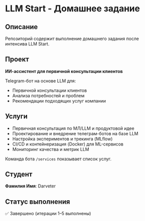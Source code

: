 # LLM Start - Домашнее задание

## Описание

Репозиторий содержит выполнение домашнего задания после интенсива LLM Start.

## Проект

**ИИ-ассистент для первичной консультации клиентов**

Telegram-бот на основе LLM для:
- Первичной консультации клиентов
- Анализа потребностей и проблем  
- Рекомендации подходящих услуг компании

## Услуги

- Первичная консультация по МЛ/LLM и продуктовой идее
- Проектирование и внедрение телеграм-ботов на базе LLM
- Настройка экспериментов и трекинга (MLflow)
- CI/CD и контейнеризация (Docker) для ML-сервисов
- Мониторинг качества и метрик LLM

Команда бота `/services` показывает список услуг.

## Студент
**Фамилия Имя**: Darveter

## Статус выполнения
✅ Завершено (итерации 1–5 выполнены)